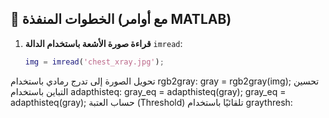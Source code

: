 ## 🧠 الخطوات المنفذة (مع أوامر MATLAB)

1. **قراءة صورة الأشعة باستخدام الدالة** `imread`:
   ```matlab
   img = imread('chest_xray.jpg');
تحويل الصورة إلى تدرج رمادي باستخدام rgb2gray:
gray = rgb2gray(img);
تحسين التباين باستخدام adapthisteq:
gray_eq = adapthisteq(gray);
gray_eq = adapthisteq(gray);
حساب العتبة (Threshold) تلقائيًا باستخدام graythresh:


